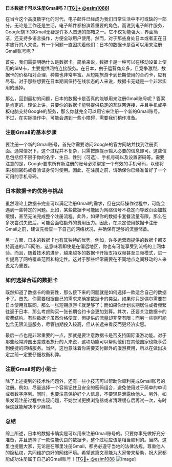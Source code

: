 **日本数据卡可以注册Gmail吗？[[TG💪+ @esim1088](https://t.me/s/esim1088)]**

在当今这个高度数字化的时代，电子邮件已经成为我们日常生活中不可或缺的一部分。无论是工作还是生活，电子邮件都扮演着重要的角色。而说到电子邮件服务，Google旗下的Gmail无疑是许多人首选的邮箱之一。它不仅功能强大，界面简洁，还支持多语言操作，方便全球用户使用。然而，对于那些身处日本或者正在日本旅行的人来说，有一个问题一直困扰着他们：日本的数据卡是否可以用来注册Gmail账号呢？

首先，我们需要明确什么是数据卡。简单来说，数据卡是一种可以在移动设备上使用的SIM卡，主要提供网络连接服务。在日本，由于运营商众多，且竞争激烈，数据卡的价格相对合理，种类也非常丰富。从短期旅游卡到长期使用的合约卡，应有尽有。对于那些想要在日本期间保持在线状态的人来说，数据卡无疑是一个非常实用的选择。

那么，回到最初的问题，日本的数据卡是否真的能够用来注册Gmail账号呢？答案是肯定的。理论上讲，只要你的数据卡能够提供稳定的互联网连接，并且手机或平板电脑支持Google的服务，那么你就完全可以用它来注册一个新的Gmail账号。不过，在实际操作中，可能会遇到一些小障碍，需要我们稍作准备。

### **注册Gmail的基本步骤**

要注册一个新的Gmail账号，首先你需要访问Google的官方网站并找到注册页面。通常情况下，这个过程并不复杂，只需按照提示输入必要的信息即可。这些信息包括但不限于你的名字、生日、性别（可选）、手机号码以及设置密码等。需要注意的是，Google要求所有新注册的账号必须绑定一个有效的手机号码，以便将来找回密码或者验证身份时使用。因此，在注册之前，请确保你已经准备好了一个可用的手机号码。

### **日本数据卡的优势与挑战**

虽然理论上数据卡完全可以满足注册Gmail的需求，但在实际操作过程中，可能会遇到一些特定的问题。比如，某些数据卡可能因为网络信号不稳定而导致页面加载缓慢，甚至无法完成整个注册流程。此外，如果你的数据卡套餐流量有限，那么在多次尝试失败后，可能会面临额外的费用压力。因此，在决定使用数据卡注册Gmail之前，建议先检查一下自己的网络状况，并确保有足够的流量储备。

另一方面，日本的数据卡也有其独特的优势。例如，许多运营商提供的数据卡都支持高速的LTE网络，这意味着即使是在偏远地区，你也有可能享受到流畅的上网体验。而且，随着技术的进步，越来越多的数据卡开始支持双频甚至三频模式，进一步提高了网络覆盖范围和稳定性。这对于那些经常需要在不同地点之间移动的人来说尤为重要。

### **如何选择合适的数据卡**

既然知道了数据卡的重要性，那么接下来的问题就是如何选择一款适合自己的数据卡了。首先，你需要根据自己的需求来确定数据卡的类型。如果你只是偶尔需要在日本使用互联网，那么一张短期旅游卡就足够了；而如果你计划长期居住或者频繁往返于日本，那么考虑购买一张长期合约卡会更加划算。其次，还要关注数据卡的资费结构。有些数据卡虽然价格便宜，但提供的流量却非常有限；而另一些则可能包含无限流量服务，尽管初期投入较高，但从长远来看反而更经济实惠。

最后一点也是非常重要的一点，那就是要注意数据卡是否支持国际漫游功能。对于那些经常跨国出差或者旅行的人来说，这项功能可以帮助他们在其他国家也能享受到便捷的网络服务。当然，这也意味着你需要支付额外的漫游费用，所以在做出决定之前一定要仔细权衡利弊。

### **注册Gmail时的小贴士**

除了上述提到的技术性问题外，还有一些小技巧可以帮助你顺利完成Gmail账号的注册。例如，尽量选择一个容易记住且安全的密码组合，避免使用过于简单的单词或者数字序列。同时，也要注意保护好个人信息，不要轻易泄露给他人。另外，如果发现注册过程中出现问题，不妨尝试更换浏览器或者清理缓存后再试一次，有时候这就能解决不少麻烦。

### **总结**

综上所述，日本的数据卡确实是可以用来注册Gmail账号的。只要你事先做好充分准备，并且选择了一款性能优良的数据卡，整个过程应该是相当顺利的。当然，这里也提醒大家，无论是在哪里注册Gmail，都务必遵守当地的法律法规，尊重他人的隐私权，共同维护良好的网络环境。希望这篇文章能为大家带来帮助，祝大家都能成功注册属于自己的Gmail账号！[[TG💪+ @esim1088](https://t.me/s/esim1088) ![Image](https://i.postimg.cc/4NQfJmqS/Snipaste-2025-05-13-00-14-12.png)]